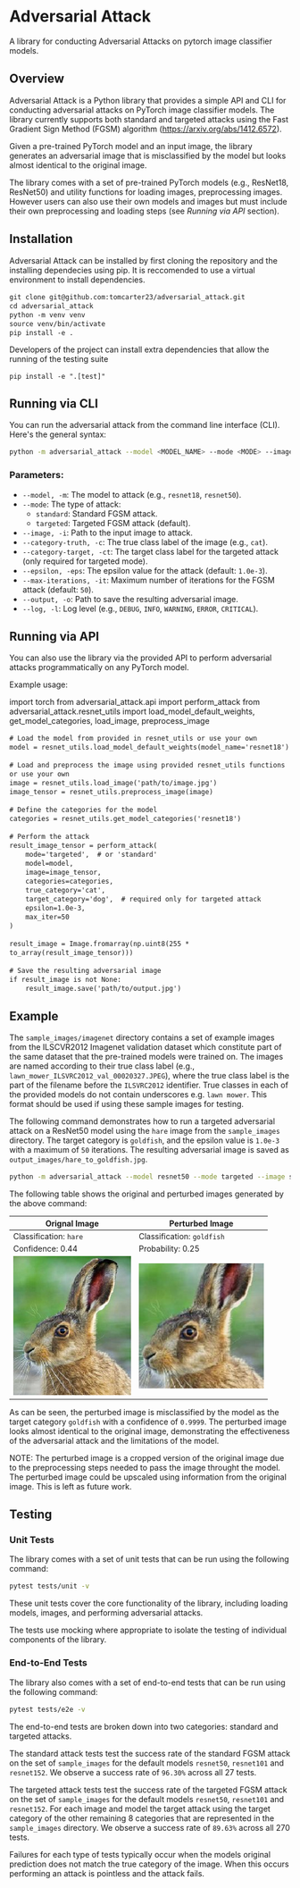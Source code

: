 # Adversarial Attack
A library for conducting Adversarial Attacks on pytorch image classifier models.

## Overview
Adversarial Attack is a Python library that provides a simple API and CLI for conducting adversarial attacks on PyTorch image classifier models. The library currently supports both standard and targeted attacks using the Fast Gradient Sign Method (FGSM) algorithm (https://arxiv.org/abs/1412.6572). 

Given a pre-trained PyTorch model and an input image, the library generates an adversarial image that is misclassified by the model but looks almost identical to the original image. 

The library comes with a set of pre-trained PyTorch models (e.g., ResNet18, ResNet50) and utility functions for loading images, preprocessing images. However users can also use their own models and images but must include their own preprocessing and loading steps (see *Running via API* section).

## Installation
Adversarial Attack can be installed by first cloning the repository and the installing dependecies using pip. It is reccomended to use a virtual environment to install dependencies.

```
git clone git@github.com:tomcarter23/adversarial_attack.git
cd adversarial_attack
python -m venv venv
source venv/bin/activate
pip install -e . 
```

Developers of the project can install extra dependencies that allow the running of the testing suite

```
pip install -e ".[test]" 
```

## Running via CLI

You can run the adversarial attack from the command line interface (CLI). Here's the general syntax:

```bash
python -m adversarial_attack --model <MODEL_NAME> --mode <MODE> --image <IMAGE_PATH> --category-truth <TRUE_CATEGORY> --category-target <TARGET_CATEGORY> --epsilon <EPSILON> --max-iterations <MAX_ITER> --output <OUTPUT_PATH> --log <LOG_LEVEL>
```
### Parameters:

- `--model, -m`: The model to attack (e.g., `resnet18`, `resnet50`).
- `--mode`: The type of attack:
  - `standard`: Standard FGSM attack.
  - `targeted`: Targeted FGSM attack (default).
- `--image, -i`: Path to the input image to attack.
- `--category-truth, -c`: The true class label of the image (e.g., `cat`).
- `--category-target, -ct`: The target class label for the targeted attack (only required for targeted mode).
- `--epsilon, -eps`: The epsilon value for the attack (default: `1.0e-3`).
- `--max-iterations, -it`: Maximum number of iterations for the FGSM attack (default: `50`).
- `--output, -o`: Path to save the resulting adversarial image.
- `--log, -l`: Log level (e.g., `DEBUG`, `INFO`, `WARNING`, `ERROR`, `CRITICAL`).


## Running via API
You can also use the library via the provided API to perform adversarial attacks programmatically on any PyTorch model.

Example usage:

import torch
from adversarial_attack.api import perform_attack
from adversarial_attack.resnet_utils import load_model_default_weights, get_model_categories, load_image, preprocess_image

```
# Load the model from provided in resnet_utils or use your own
model = resnet_utils.load_model_default_weights(model_name='resnet18')

# Load and preprocess the image using provided resnet_utils functions or use your own
image = resnet_utils.load_image('path/to/image.jpg')
image_tensor = resnet_utils.preprocess_image(image)

# Define the categories for the model
categories = resnet_utils.get_model_categories('resnet18')

# Perform the attack
result_image_tensor = perform_attack(
    mode='targeted',  # or 'standard'
    model=model,
    image=image_tensor,
    categories=categories,
    true_category='cat',
    target_category='dog',  # required only for targeted attack
    epsilon=1.0e-3,
    max_iter=50
)

result_image = Image.fromarray(np.uint8(255 * to_array(result_image_tensor)))

# Save the resulting adversarial image
if result_image is not None:
    result_image.save('path/to/output.jpg')
```

## Example

The `sample_images/imagenet` directory contains a set of example images from the ILSCVR2012 Imagenet validation dataset which constitute part of the same dataset that the pre-trained models were trained on. 
The images are named according to their true class label (e.g., `lawn_mower_ILSVRC2012_val_00020327.JPEG`), where the true class label is the part of the filename before the `ILSVRC2012` identifier. 
True classes in each of the provided models do not contain underscores e.g. `lawn mower`. This format should be used if using these sample images for testing.

The following command demonstrates how to run a targeted adversarial attack on a ResNet50 model using the `hare` image from the `sample_images` directory. 
The target category is `goldfish`, and the epsilon value is `1.0e-3` with a maximum of `50` iterations. The resulting adversarial image is saved as `output_images/hare_to_goldfish.jpg`.

```bash
python -m adversarial_attack --model resnet50 --mode targeted --image sample_images/imagenet/hare_ILSVRC2012_val_00004064.JPEG --category-truth hare --category-target goldfish --epsilon 1.0e-3 --max-iterations 50 --output output_images/hare_to_goldfish.JPEG --log DEBUG
```

The following table shows the original and perturbed images generated by the above command:


| Orignal Image                                                        | Perturbed Image                                 |
|----------------------------------------------------------------------|-------------------------------------------------|
| Classification: `hare`                                               | Classification: `goldfish`                       |
| Confidence: 0.44                                                     | Probability: 0.25                               |
| ![Image 1](sample_images/imagenet/hare_ILSVRC2012_val_00004064.JPEG) | ![Image 2](output_images/hare_to_goldfish.JPEG) |

As can be seen, the perturbed image is misclassified by the model as the target category `goldfish` with a confidence of `0.9999`. The perturbed image looks almost identical to the original image, demonstrating the effectiveness of the adversarial attack and the limitations of the model.

NOTE: The perturbed image is a cropped version of the original image due to the preprocessing steps needed to pass the image throught the model. The perturbed image could be upscaled using information from the original image. This is left as future work. 
## Testing

### Unit Tests

The library comes with a set of unit tests that can be run using the following command:

```bash
pytest tests/unit -v
```

These unit tests cover the core functionality of the library, including loading models, images, and performing adversarial attacks. 

The tests use mocking where appropriate to isolate the testing of individual components of the library.

### End-to-End Tests


The library also comes with a set of end-to-end tests that can be run using the following command:

```bash
pytest tests/e2e -v
```

The end-to-end tests are broken down into two categories: standard and targeted attacks. 

The standard attack tests test the success rate of the standard FGSM attack on the set of `sample_images` for the default models `resnet50`,  `resnet101` and `resnet152`. We observe a success rate of `96.30%` across all 27 tests.

The targeted attack tests test the success rate of the targeted FGSM attack on the set of `sample_images` for the default models `resnet50`,  `resnet101` and `resnet152`. For each image and model the target attack using the target category of the other remaining 8 categories that are represented in the `sample_images` directory. We observe a success rate of `89.63%` across all 270 tests.

Failures for each type of tests typically occur when the models original prediction does not match the true category of the image. When this occurs performing an attack is pointless and the attack fails. 